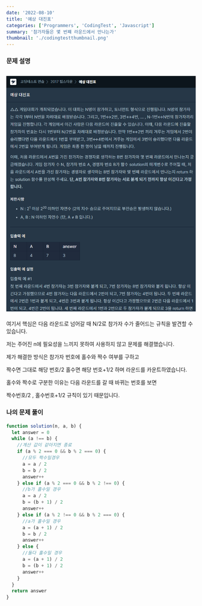```yaml
---
date: '2022-08-10'
title: '예상 대진표'
categories: ['Programmers', 'CodingTest', 'Javascript']
summary: '참가자들은 몇 번쨰 라운드에서 만나는가'
thumbnail: './codingtestthumbnail.png'
---
```


### 문제 설명

## ![file:///C:/Reactblog/LEEBLOG/static/programmers/battle.PNG](../static/programmers/battle.PNG)

여기서 핵심은 다음 라운드로 넘어갈 때 N/2로 참가자 수가 줄어드는 규칙을 발견할 수 있습니다.

저는 주어진 n에 필요성을 느끼지 못하여 사용하지 않고 문제를 해결했습니다.

제가 해결한 방식은 참가자 번호에 홀수와 짝수 여부를 구하고

짝수면 그대로 해당 번호/2 홀수면 해당 번호+1/2 하며 라운드를 카운트하였습니다.

홀수와 짝수로 구분한 이유는 다음 라운드를 갈 때 바뀌는 번호를 보면

짝수번호/2 , 홀수번호+1/2 규칙이 있기 때문입니다.

### 나의 문제 풀이

```javascript
function solution(n, a, b) {
  let answer = 0
  while (a !== b) {
    //계산 값이 같아지면 종료
    if (a % 2 === 0 && b % 2 === 0) {
      //모두 짝수일경우
      a = a / 2
      b = b / 2
      answer++
    } else if (a % 2 === 0 && b % 2 !== 0) {
      //b가 홀수일 경우
      a = a / 2
      b = (b + 1) / 2
      answer++
    } else if (a % 2 !== 0 && b % 2 === 0) {
      //a가 홀수일 경우
      a = (a + 1) / 2
      b = b / 2
      answer++
    } else {
      //둘다 홀수일 경우
      a = (a + 1) / 2
      b = (b + 1) / 2
      answer++
    }
  }
  return answer
}
```
